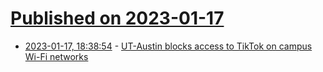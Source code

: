 # [Published on 2023-01-17](index.md)

* [2023-01-17, 18:38:54](https://news.ycombinator.com/item?id=34416682) - [UT-Austin blocks access to TikTok on campus Wi-Fi networks](https://www.texastribune.org/2023/01/17/ut-austin-tiktok-ban/)
